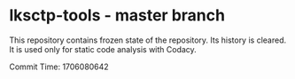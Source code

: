 # lksctp-tools - master branch

This repository contains frozen state of the repository.
Its history is cleared. It is used only for static code
analysis with Codacy.

Commit Time: 1706080642